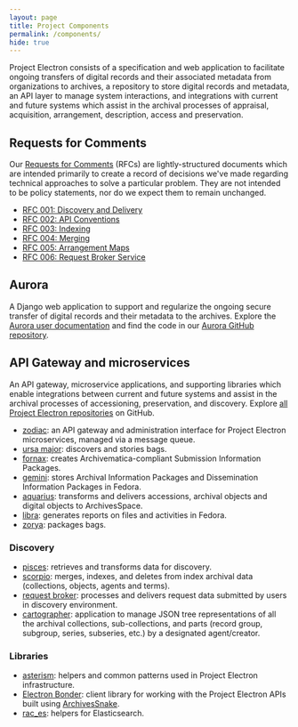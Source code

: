 ```yaml
---
layout: page
title: Project Components
permalink: /components/
hide: true
---
```


Project Electron consists of a specification and web application to facilitate ongoing transfers of digital records and their associated metadata from organizations to archives, a repository to store digital records and metadata, an API layer to manage system interactions, and integrations with current and future systems which assist in the archival processes of appraisal, acquisition, arrangement, description, access and preservation.

## Requests for Comments

Our [Requests for Comments](https://github.com/RockefellerArchiveCenter/project_electron/tree/master/rfcs) (RFCs) are lightly-structured documents which are intended primarily to create a record of decisions we've made regarding technical approaches to solve a particular problem. They are not intended to be policy statements, nor do we expect them to remain unchanged.

  - [RFC 001: Discovery and Delivery](https://github.com/RockefellerArchiveCenter/project_electron/blob/master/rfcs/001-discovery-and-delivery.md)
  - [RFC 002: API Conventions](https://github.com/RockefellerArchiveCenter/project_electron/blob/master/rfcs/002-api-conventions.md)
  - [RFC 003: Indexing](https://github.com/RockefellerArchiveCenter/project_electron/blob/master/rfcs/003-indexing.md)
  - [RFC 004: Merging](https://github.com/RockefellerArchiveCenter/project_electron/blob/master/rfcs/004-mergers.md)
  - [RFC 005: Arrangement Maps](https://github.com/RockefellerArchiveCenter/project_electron/blob/master/rfcs/005-arrangement-maps.md)
  - [RFC 006: Request Broker Service](https://github.com/RockefellerArchiveCenter/project_electron/blob/master/rfcs/006-request-broker-service.md)

## Aurora
A Django web application to support and regularize the ongoing secure transfer of digital records
and their metadata to the archives. Explore the [Aurora user documentation](https://docs.rockarch.org/aurora/) and find the code in our [Aurora GitHub repository](https://github.com/RockefellerArchiveCenter/aurora).

## API Gateway and microservices
An API gateway, microservice applications, and supporting libraries which enable integrations between current and future systems and assist in the archival processes of accessioning, preservation, and discovery. Explore [all Project Electron repositories](https://github.com/topics/project-electron) on GitHub.

  - [zodiac](https://github.com/RockefellerArchiveCenter/zodiac): an API gateway and administration interface for Project Electron microservices, managed via a message queue.
  - [ursa major](https://github.com/RockefellerArchiveCenter/ursa_major): discovers and stories bags.
  - [fornax](https://github.com/RockefellerArchiveCenter/fornax): creates Archivematica-compliant Submission Information Packages.
  - [gemini](https://github.com/RockefellerArchiveCenter/gemini): stores Archival Information Packages and Dissemination Information Packages in Fedora.
  - [aquarius](https://github.com/RockefellerArchiveCenter/aquarius): transforms and delivers accessions, archival objects and digital objects to ArchivesSpace.
  - [libra](https://github.com/RockefellerArchiveCenter/libra): generates reports on files and activities in Fedora.
  - [zorya](https://github.com/RockefellerArchiveCenter/zorya): packages bags.

### Discovery

- [pisces](https://github.com/RockefellerArchiveCenter/pisces): retrieves and transforms data for discovery.
- [scorpio](https://github.com/RockefellerArchiveCenter/scorpio): merges, indexes, and deletes from index archival data (collections, objects, agents and terms).
- [request broker](https://github.com/RockefellerArchiveCenter/request_broker): processes and delivers request data submitted by users in discovery environment.
- [cartographer](https://github.com/RockefellerArchiveCenter/cartographer): application to manage JSON tree representations of all the archival collections, sub-collections, and parts (record group, subgroup, series, subseries, etc.) by a designated agent/creator.

### Libraries

  - [asterism](https://github.com/RockefellerArchiveCenter/asterism): helpers and common patterns used in Project Electron infrastructure.
  - [Electron Bonder](https://github.com/RockefellerArchiveCenter/ElectronBonder): client library for working with the Project Electron APIs built using [ArchivesSnake](https://github.com/archivesspace-labs/ArchivesSnake/).
  - [rac_es](https://github.com/RockefellerArchiveCenter/rac_es): helpers for Elasticsearch.

